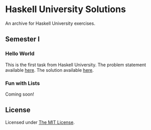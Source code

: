 # Haskell University Solutions
An archive for Haskell University exercises.

## Semester I
### Hello World
This is the first task from Haskell University. The problem statement available
[here](https://github.com/HaskellChamber/Haskell-University#1-hello-world).
The solution available [here](semester-1/exercise1).

### Fun with Lists
Coming soon!

## License
Licensed under [The MIT License](https://choosealicense.com/licenses/mit/).
